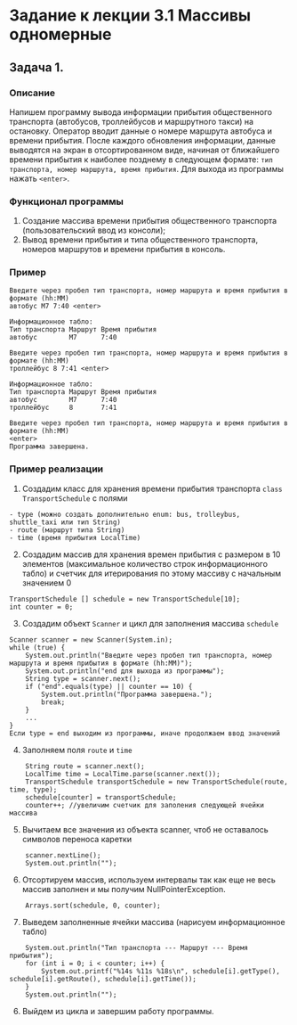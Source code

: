 # Задание к лекции 3.1 Массивы одномерные
## Задача 1.

### Описание
Напишем программу вывода информации прибытия общественного транспорта (автобусов, троллейбусов и маршрутного такси) на остановку.
Оператор вводит данные о номере маршрута автобуса и времени прибытия. После каждого обновления информации, данные выводятся на экран
в отсортированном виде, начиная от ближайшего времени прибытия к наиболее позднему в следующем формате: `тип транспорта, номер маршрута, время прибытия`.
Для выхода из программы нажать `<enter>`.

### Функционал программы
1. Создание массива времени прибытия общественного транспорта (пользовательский ввод из консоли);
2. Вывод времени прибытия и типа общественного транспорта, номеров маршрутов и времени прибытия в консоль. 

### Пример
```
Введите через пробел тип транспорта, номер маршрута и время прибытия в формате (hh:MM)
автобус М7 7:40 <enter>

Информационное табло:
Тип транспорта Маршрут Время прибытия
автобус        М7      7:40

Введите через пробел тип транспорта, номер маршрута и время прибытия в формате (hh:MM)
троллейбус 8 7:41 <enter>

Информационное табло:
Тип транспорта Маршрут Время прибытия
автобус        М7      7:40
троллейбус     8       7:41

Введите через пробел тип транспорта, номер маршрута и время прибытия в формате (hh:MM)
<enter>
Программа завершена.
```

### Пример реализации
1. Создадим класс для хранения времени прибытия транспорта `class TransportSchedule` с полями
```
- type (можно создать дополнительно enum: bus, trolleybus, shuttle_taxi или тип String)
- route (маршрут типа String)
- time (время прибытия LocalTime)
```
2. Создадим массив для хранения времен прибытия с размером в 10 элементов (максимальное количество строк информационного табло)
и счетчик для итерирования по этому массиву с начальным значением 0
```
TransportSchedule [] schedule = new TransportSchedule[10]; 
int counter = 0;
```
3. Создадим объект `Scanner` и цикл для заполнения массива `schedule`
```
Scanner scanner = new Scanner(System.in);
while (true) {
    System.out.println("Введите через пробел тип транспорта, номер маршрута и время прибытия в формате (hh:MM)");
    System.out.println("end для выхода из программы");
    String type = scanner.next();
    if ("end".equals(type) || counter == 10) {
        System.out.println("Программа завершена.");
        break;
    }
    ...
}
Если type = end выходим из программы, иначе продолжаем ввод значений
``` 
4. Заполняем поля `route` и `time`
```
    String route = scanner.next();
    LocalTime time = LocalTime.parse(scanner.next());
    TransportSchedule transportSchedule = new TransportSchedule(route, time, type);
    schedule[counter] = transportSchedule;
    counter++; //увеличим счетчик для заполения следующей ячейки массива
``` 
5. Вычитаем все значения из объекта scanner, чтоб не оставалось символов переноса каретки
```
    scanner.nextLine(); 
    System.out.println("");
```    
6. Отсортируем массив, используем интервалы так как еще не весь массив заполнен и мы получим NullPointerException.
```
    Arrays.sort(schedule, 0, counter);
```    
7. Выведем заполненные ячейки массива (нарисуем информационное табло)
```
    System.out.println("Тип транспорта --- Маршрут --- Время прибытия");
    for (int i = 0; i < counter; i++) {
        System.out.printf("%14s %11s %18s\n", schedule[i].getType(), schedule[i].getRoute(), schedule[i].getTime());
    }
    System.out.println("");
```
6. Выйдем из цикла и завершим работу программы.
